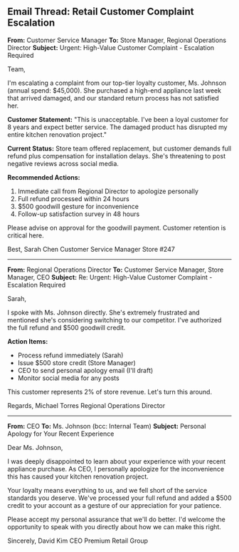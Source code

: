 ## Email Thread: Retail Customer Complaint Escalation

**From:** Customer Service Manager
**To:** Store Manager, Regional Operations Director
**Subject:** Urgent: High-Value Customer Complaint - Escalation Required

Team,

I'm escalating a complaint from our top-tier loyalty customer, Ms. Johnson (annual spend: $45,000). She purchased a high-end appliance last week that arrived damaged, and our standard return process has not satisfied her.

**Customer Statement:** "This is unacceptable. I've been a loyal customer for 8 years and expect better service. The damaged product has disrupted my entire kitchen renovation project."

**Current Status:** Store team offered replacement, but customer demands full refund plus compensation for installation delays. She's threatening to post negative reviews across social media.

**Recommended Actions:**
1. Immediate call from Regional Director to apologize personally
2. Full refund processed within 24 hours
3. $500 goodwill gesture for inconvenience
4. Follow-up satisfaction survey in 48 hours

Please advise on approval for the goodwill payment. Customer retention is critical here.

Best,
Sarah Chen
Customer Service Manager
Store #247

---

**From:** Regional Operations Director
**To:** Customer Service Manager, Store Manager, CEO
**Subject:** Re: Urgent: High-Value Customer Complaint - Escalation Required

Sarah,

I spoke with Ms. Johnson directly. She's extremely frustrated and mentioned she's considering switching to our competitor. I've authorized the full refund and $500 goodwill credit.

**Action Items:**
- Process refund immediately (Sarah)
- Issue $500 store credit (Store Manager)
- CEO to send personal apology email (I'll draft)
- Monitor social media for any posts

This customer represents 2% of store revenue. Let's turn this around.

Regards,
Michael Torres
Regional Operations Director

---

**From:** CEO
**To:** Ms. Johnson (bcc: Internal Team)
**Subject:** Personal Apology for Your Recent Experience

Dear Ms. Johnson,

I was deeply disappointed to learn about your experience with your recent appliance purchase. As CEO, I personally apologize for the inconvenience this has caused your kitchen renovation project.

Your loyalty means everything to us, and we fell short of the service standards you deserve. We've processed your full refund and added a $500 credit to your account as a gesture of our appreciation for your patience.

Please accept my personal assurance that we'll do better. I'd welcome the opportunity to speak with you directly about how we can make this right.

Sincerely,
David Kim
CEO
Premium Retail Group
